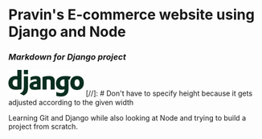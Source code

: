 # Pravin's E-commerce website using Django and Node
### _Markdown for Django project_

<img src="backend/media/django-logo-green-on-white.png" width=150> [//]: # Don't have to specify height because it gets adjusted according to the given width

Learning Git and Django while also looking at Node and trying to build a project from scratch.